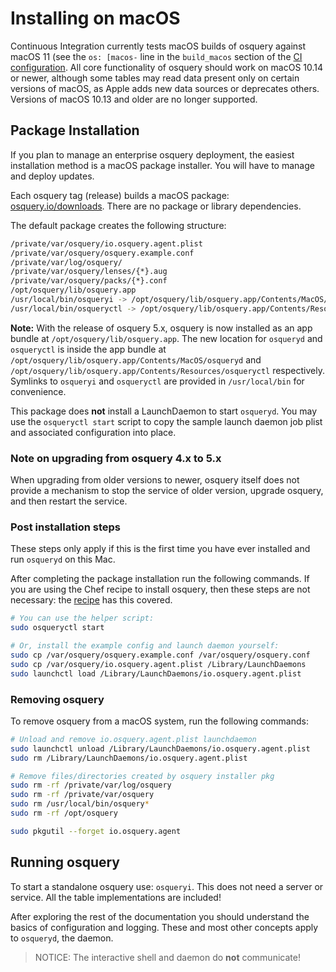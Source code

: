 # Installing on macOS

Continuous Integration currently tests macOS builds of osquery against macOS 11 (see the `os: [macos-` line in
the `build_macos` section of the [CI
configuration](https://github.com/osquery/osquery/blob/master/.github/workflows/build.yml). All core functionality of
osquery should work on macOS 10.14 or newer, although some tables may read data present only on certain versions of
macOS, as Apple adds new data sources or deprecates others. Versions of macOS 10.13 and older are no longer supported.

## Package Installation

If you plan to manage an enterprise osquery deployment, the easiest installation method is a macOS package installer. You will have to manage and deploy updates.

Each osquery tag (release) builds a macOS package: [osquery.io/downloads](https://osquery.io/downloads/). There are no package or library dependencies.

The default package creates the following structure:

```sh
/private/var/osquery/io.osquery.agent.plist
/private/var/osquery/osquery.example.conf
/private/var/log/osquery/
/private/var/osquery/lenses/{*}.aug
/private/var/osquery/packs/{*}.conf
/opt/osquery/lib/osquery.app
/usr/local/bin/osqueryi -> /opt/osquery/lib/osquery.app/Contents/MacOS/osqueryd
/usr/local/bin/osqueryctl -> /opt/osquery/lib/osquery.app/Contents/Resources/osqueryctl
```

**Note:** With the release of osquery 5.x, osquery is now installed as an app bundle at `/opt/osquery/lib/osquery.app`. The new location for `osqueryd` and `osqueryctl` is inside the app bundle at `/opt/osquery/lib/osquery.app/Contents/MacOS/osqueryd` and `/opt/osquery/lib/osquery.app/Contents/Resources/osqueryctl` respectively. Symlinks to `osqueryi` and `osqueryctl` are provided in `/usr/local/bin` for convenience.

This package does **not** install a LaunchDaemon to start `osqueryd`. You may use the `osqueryctl start` script to copy the sample launch daemon job plist and associated configuration into place.

### Note on upgrading from osquery 4.x to 5.x

When upgrading from older versions to newer, osquery itself does not provide a mechanism to stop the service of older version, upgrade osquery, and then restart the service.

### Post installation steps

These steps only apply if this is the first time you have ever installed and run `osqueryd` on this Mac.

After completing the package installation run the following commands. If you are using the Chef recipe to install osquery, then these steps are not necessary: the [recipe](https://osquery.readthedocs.io/en/latest/deployment/configuration/#chef-macos) has this covered.

```sh
# You can use the helper script:
sudo osqueryctl start

# Or, install the example config and launch daemon yourself:
sudo cp /var/osquery/osquery.example.conf /var/osquery/osquery.conf
sudo cp /var/osquery/io.osquery.agent.plist /Library/LaunchDaemons
sudo launchctl load /Library/LaunchDaemons/io.osquery.agent.plist
```

### Removing osquery

To remove osquery from a macOS system, run the following commands:

```sh
# Unload and remove io.osquery.agent.plist launchdaemon
sudo launchctl unload /Library/LaunchDaemons/io.osquery.agent.plist
sudo rm /Library/LaunchDaemons/io.osquery.agent.plist

# Remove files/directories created by osquery installer pkg
sudo rm -rf /private/var/log/osquery
sudo rm -rf /private/var/osquery
sudo rm /usr/local/bin/osquery*
sudo rm -rf /opt/osquery

sudo pkgutil --forget io.osquery.agent
```

## Running osquery

To start a standalone osquery use: `osqueryi`. This does not need a server or service. All the table implementations are included!

After exploring the rest of the documentation you should understand the basics of configuration and logging. These and most other concepts apply to `osqueryd`, the daemon.

> NOTICE: The interactive shell and daemon do **not** communicate!
